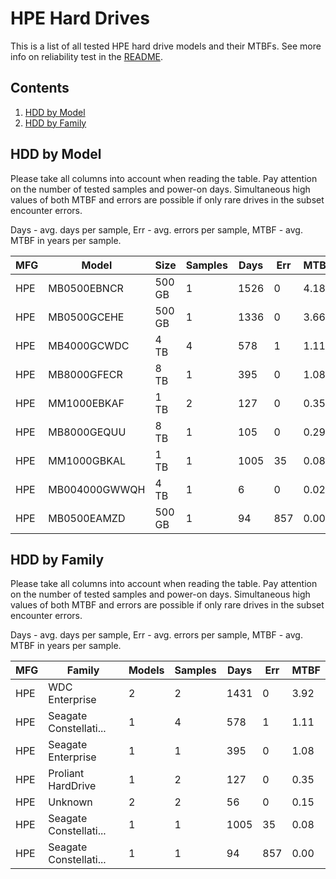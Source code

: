 HPE Hard Drives
===============

This is a list of all tested HPE hard drive models and their MTBFs. See more
info on reliability test in the [README](https://github.com/linuxhw/SMART).

Contents
--------

1. [ HDD by Model  ](#hdd-by-model)
2. [ HDD by Family ](#hdd-by-family)

HDD by Model
------------

Please take all columns into account when reading the table. Pay attention on the
number of tested samples and power-on days. Simultaneous high values of both MTBF
and errors are possible if only rare drives in the subset encounter errors.

Days - avg. days per sample,
Err  - avg. errors per sample,
MTBF - avg. MTBF in years per sample.

| MFG       | Model              | Size   | Samples | Days  | Err   | MTBF |
|-----------|--------------------|--------|---------|-------|-------|------|
| HPE       | MB0500EBNCR        | 500 GB | 1       | 1526  | 0     | 4.18   |
| HPE       | MB0500GCEHE        | 500 GB | 1       | 1336  | 0     | 3.66   |
| HPE       | MB4000GCWDC        | 4 TB   | 4       | 578   | 1     | 1.11   |
| HPE       | MB8000GFECR        | 8 TB   | 1       | 395   | 0     | 1.08   |
| HPE       | MM1000EBKAF        | 1 TB   | 2       | 127   | 0     | 0.35   |
| HPE       | MB8000GEQUU        | 8 TB   | 1       | 105   | 0     | 0.29   |
| HPE       | MM1000GBKAL        | 1 TB   | 1       | 1005  | 35    | 0.08   |
| HPE       | MB004000GWWQH      | 4 TB   | 1       | 6     | 0     | 0.02   |
| HPE       | MB0500EAMZD        | 500 GB | 1       | 94    | 857   | 0.00   |

HDD by Family
-------------

Please take all columns into account when reading the table. Pay attention on the
number of tested samples and power-on days. Simultaneous high values of both MTBF
and errors are possible if only rare drives in the subset encounter errors.

Days - avg. days per sample,
Err  - avg. errors per sample,
MTBF - avg. MTBF in years per sample.

| MFG       | Family                 | Models | Samples | Days  | Err   | MTBF |
|-----------|------------------------|--------|---------|-------|-------|------|
| HPE       | WDC Enterprise         | 2      | 2       | 1431  | 0     | 3.92   |
| HPE       | Seagate Constellati... | 1      | 4       | 578   | 1     | 1.11   |
| HPE       | Seagate Enterprise     | 1      | 1       | 395   | 0     | 1.08   |
| HPE       | Proliant HardDrive     | 1      | 2       | 127   | 0     | 0.35   |
| HPE       | Unknown                | 2      | 2       | 56    | 0     | 0.15   |
| HPE       | Seagate Constellati... | 1      | 1       | 1005  | 35    | 0.08   |
| HPE       | Seagate Constellati... | 1      | 1       | 94    | 857   | 0.00   |
